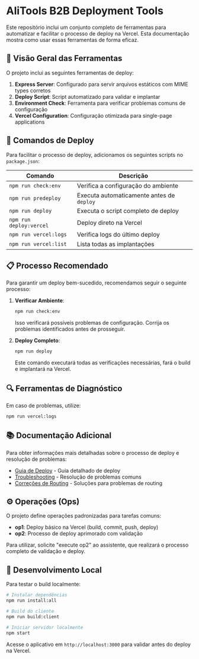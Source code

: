 # AliTools B2B Deployment Tools

Este repositório inclui um conjunto completo de ferramentas para automatizar e facilitar o processo de deploy na Vercel. Esta documentação mostra como usar essas ferramentas de forma eficaz.

## 📑 Visão Geral das Ferramentas

O projeto inclui as seguintes ferramentas de deploy:

1. **Express Server**: Configurado para servir arquivos estáticos com MIME types corretos
2. **Deploy Script**: Script automatizado para validar e implantar 
3. **Environment Check**: Ferramenta para verificar problemas comuns de configuração
4. **Vercel Configuration**: Configuração otimizada para single-page applications

## 🚀 Comandos de Deploy

Para facilitar o processo de deploy, adicionamos os seguintes scripts no `package.json`:

| Comando               | Descrição                                          |
|-----------------------|----------------------------------------------------|
| `npm run check:env`   | Verifica a configuração do ambiente                |
| `npm run predeploy`   | Executa automaticamente antes de `deploy`          |
| `npm run deploy`      | Executa o script completo de deploy                |
| `npm run deploy:vercel` | Deploy direto na Vercel                          |
| `npm run vercel:logs` | Verifica logs do último deploy                     |
| `npm run vercel:list` | Lista todas as implantações                        |

## 📋 Processo Recomendado

Para garantir um deploy bem-sucedido, recomendamos seguir o seguinte processo:

1. **Verificar Ambiente**:
   ```bash
   npm run check:env
   ```
   
   Isso verificará possíveis problemas de configuração. Corrija os problemas identificados antes de prosseguir.

2. **Deploy Completo**:
   ```bash
   npm run deploy
   ```
   
   Este comando executará todas as verificações necessárias, fará o build e implantará na Vercel.

## 🔍 Ferramentas de Diagnóstico

Em caso de problemas, utilize:

```bash
npm run vercel:logs
```

## 📚 Documentação Adicional

Para obter informações mais detalhadas sobre o processo de deploy e resolução de problemas:

- [Guia de Deploy](./deployment-guide.md) - Guia detalhado de deploy
- [Troubleshooting](./deployment_troubleshooting.md) - Resolução de problemas comuns
- [Correções de Routing](./vercel-routing-fix.md) - Soluções para problemas de routing

## ⚙️ Operações (Ops)

O projeto define operações padronizadas para tarefas comuns:

- **op1**: Deploy básico na Vercel (build, commit, push, deploy)
- **op2**: Processo de deploy aprimorado com validação

Para utilizar, solicite "execute op2" ao assistente, que realizará o processo completo de validação e deploy.

## 🔧 Desenvolvimento Local

Para testar o build localmente:

```bash
# Instalar dependências
npm run install:all

# Build do cliente
npm run build:client

# Iniciar servidor localmente
npm start
```

Acesse o aplicativo em `http://localhost:3000` para validar antes do deploy na Vercel. 